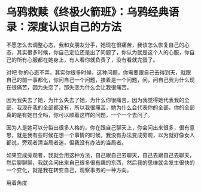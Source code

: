 # 乌鸦救赎《终极火箭班》：乌鸦经典语录：深度认识自己的方法

不愿怎么去调整心态，我和女朋友分手，她现在很痛苦，我该怎么恢复自己的心态，其实很多时候，你自己定位还是出了问题了，你认为就是这个人的心服，你自己的所有心服都在她身上，有人看你就负责了，没有看就完蛋了。

对吧 你的心态不弄，其实你很多时候，这种问题，你需要跟自己去得到天，就跟自己的前一事都化，你问自己一个问题，接着是一个问题，问，问自己我为什么现在很痛苦，因为失恋了，那失恋为什么会让我很痛苦。

因为我失去了她，为什么失去了她，为什么你很痛苦，因为我觉得她代表我的全部，我现在我的全部都没有，所以我很痛苦，她为什么会代表你的全部，你的全部真的是有她自全吗，你可以顺着这样的问题，一个一个去问了。

因为人是她可以分裂出很多人格的，你在跟自己聊天上，你会问出来很多，很有意思，就是我有些时候在想一个事情的时候，我没有办法变成旁观，以为就好像女人都说，旁观者清当局者迷，但我没有办法的当局者。

如果变成旁观者，我就会用这种方法，自己跟自己去聊天，自己去跟自己去聊天，然后聊聊聊，我就会问出来自己很多很有趣的东西，然后我的思维就会发生很快的一个变化，就是我在转变自己，观察事务的一种方向。

用着角度